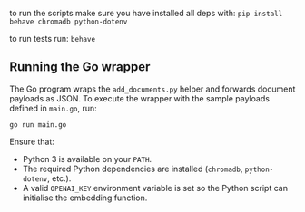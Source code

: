 to run the scripts make sure you have installed all deps with:
`pip install behave chromadb python-dotenv`

to run tests run:
`behave`

## Running the Go wrapper

The Go program wraps the `add_documents.py` helper and forwards document payloads as JSON. To execute the wrapper with the sample payloads defined in `main.go`, run:

```
go run main.go
```

Ensure that:

- Python 3 is available on your `PATH`.
- The required Python dependencies are installed (`chromadb`, `python-dotenv`, etc.).
- A valid `OPENAI_KEY` environment variable is set so the Python script can initialise the embedding function.
